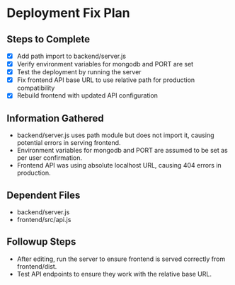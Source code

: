 # Deployment Fix Plan

## Steps to Complete
- [x] Add path import to backend/server.js
- [x] Verify environment variables for mongodb and PORT are set
- [x] Test the deployment by running the server
- [x] Fix frontend API base URL to use relative path for production compatibility
- [x] Rebuild frontend with updated API configuration

## Information Gathered
- backend/server.js uses path module but does not import it, causing potential errors in serving frontend.
- Environment variables for mongodb and PORT are assumed to be set as per user confirmation.
- Frontend API was using absolute localhost URL, causing 404 errors in production.

## Dependent Files
- backend/server.js
- frontend/src/api.js

## Followup Steps
- After editing, run the server to ensure frontend is served correctly from frontend/dist.
- Test API endpoints to ensure they work with the relative base URL.
